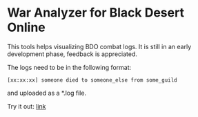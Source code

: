 
# War Analyzer for Black Desert Online

This tools helps visualizing BDO combat logs. It is still in an early development phase, feedback is appreciated.

The logs need to be in the following format:

```
[xx:xx:xx] someone died to someone_else from some_guild
```

and uploaded as a *.log file.

Try it out: [link](http://war-analyzer.oracle-tools.site/)
